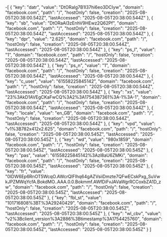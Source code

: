 -[
    {
        "key": "datr",
        "value": "DtORaIg7B1I37hi6eo3DCIyw",
        "domain": "facebook.com",
        "path": "/",
        "hostOnly": false,
        "creation": "2025-08-05T20:38:00.542Z",
        "lastAccessed": "2025-08-05T20:38:00.544Z"
    },
    {
        "key": "sb",
        "value": "DtORaAl3zEnhV9HEwz2Q62Pf",
        "domain": "facebook.com",
        "path": "/",
        "hostOnly": false,
        "creation": "2025-08-05T20:38:00.544Z",
        "lastAccessed": "2025-08-05T20:38:00.544Z"
    },
    {
        "key": "dpr",
        "value": "2.625",
        "domain": "facebook.com",
        "path": "/",
        "hostOnly": false,
        "creation": "2025-08-05T20:38:00.544Z",
        "lastAccessed": "2025-08-05T20:38:00.544Z"
    },
    {
        "key": "ps_l",
        "value": "1",
        "domain": "facebook.com",
        "path": "/",
        "hostOnly": false,
        "creation": "2025-08-05T20:38:00.544Z",
        "lastAccessed": "2025-08-05T20:38:00.544Z"
    },
    {
        "key": "ps_n",
        "value": "1",
        "domain": "facebook.com",
        "path": "/",
        "hostOnly": false,
        "creation": "2025-08-05T20:38:00.544Z",
        "lastAccessed": "2025-08-05T20:38:00.544Z"
    },
    {
        "key": "c_user",
        "value": "61558225845142",
        "domain": "facebook.com",
        "path": "/",
        "hostOnly": false,
        "creation": "2025-08-05T20:38:00.544Z",
        "lastAccessed": "2025-08-05T20:38:00.544Z"
    },
    {
        "key": "xs",
        "value": "23%3AkD1AVEgCKaFwCQ%3A2%3A1754387361%3A-1%3A-1",
        "domain": "facebook.com",
        "path": "/",
        "hostOnly": false,
        "creation": "2025-08-05T20:38:00.544Z",
        "lastAccessed": "2025-08-05T20:38:00.544Z"
    },
    {
        "key": "locale",
        "value": "en_GB",
        "domain": "facebook.com",
        "path": "/",
        "hostOnly": false,
        "creation": "2025-08-05T20:38:00.544Z",
        "lastAccessed": "2025-08-05T20:38:00.544Z"
    },
    {
        "key": "vpd",
        "value": "v1%3B782x412x2.625",
        "domain": "facebook.com",
        "path": "/",
        "hostOnly": false,
        "creation": "2025-08-05T20:38:00.545Z",
        "lastAccessed": "2025-08-05T20:38:00.545Z"
    },
    {
        "key": "wd",
        "value": "980x1859",
        "domain": "facebook.com",
        "path": "/",
        "hostOnly": false,
        "creation": "2025-08-05T20:38:00.545Z",
        "lastAccessed": "2025-08-05T20:38:00.545Z"
    },
    {
        "key": "pas",
        "value": "61558225845142%3Azl8aU6ZMKi",
        "domain": "facebook.com",
        "path": "/",
        "hostOnly": false,
        "creation": "2025-08-05T20:38:00.545Z",
        "lastAccessed": "2025-08-05T20:38:00.545Z"
    },
    {
        "key": "fr",
        "value": "0IDW6Ep6RnOT5WcqO.AWcrQIFIhq64gAZVsiiDmzte7QFwECskPxg_SuVwkJPZMWqYcfA.BokdMO..AAA.0.0.Bokmmf.AWfDiFvJAVaWgrRCCoxbZA1D_zw",
        "domain": "facebook.com",
        "path": "/",
        "hostOnly": false,
        "creation": "2025-08-05T20:38:00.545Z",
        "lastAccessed": "2025-08-05T20:38:00.545Z"
    },
    {
        "key": "fbl_st",
        "value": "101716808%3BT%3A29240429",
        "domain": "facebook.com",
        "path": "/",
        "hostOnly": false,
        "creation": "2025-08-05T20:38:00.545Z",
        "lastAccessed": "2025-08-05T20:38:00.545Z"
    },
    {
        "key": "wl_cbv",
        "value": "v2%3Bclient_version%3A2886%3Btimestamp%3A1754425760",
        "domain": "facebook.com",
        "path": "/",
        "hostOnly": false,
        "creation": "2025-08-05T20:38:00.545Z",
        "lastAccessed": "2025-08-05T20:38:00.545Z"
    }
]
